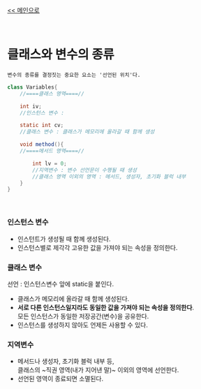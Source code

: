 [<< 메인으로](https://github.com/AtomicLiquors/Java_Wiki_Chb)

&nbsp;  

# 클래스와 변수의 종류
```
변수의 종류를 결정짓는 중요한 요소는 '선언된 위치'다.
```

```java
class Variables{
    //====클래스 영역====//

    int iv;
    //인스턴스 변수 : 

    static int cv;
    //클래스 변수 : 클래스가 메모리에 올라갈 때 함께 생성

    void method(){
    //====메서드 영역====//

        int lv = 0;
        //지역변수 : 변수 선언문이 수행될 때 생성
        //클래스 영역 이외의 영역 : 메서드, 생성자, 초기화 블럭 내부
    }
}
```
&nbsp;  
### 인스턴스 변수
- 인스턴트가 생성될 때 함께 생성된다.
- 인스턴스별로 제각각 고유한 값을 가져야 되는 속성을 정의한다.
### 클래스 변수
선언 : 인스턴스변수 앞에 static을 붙인다.
- 클래스가 메모리에 올라갈 때 함께 생성된다.
- **서로 다른 인스턴스일지라도 동일한 값을 가져야 되는 속성을 정의한다**.  
    모든 인스턴스가 동일한 저장공간(변수)을 공유한다.
- 인스턴스를 생성하지 않아도 언제든 사용할 수 있다. 
### 지역변수
- 메서드나 생성자, 초기화 블럭 내부 등,    
     클래스의 ~직권 영역(내가 지어낸 말)~ 이외의 영역에 선언한다.
- 선언된 영역이 종료되면 소멸된다.
